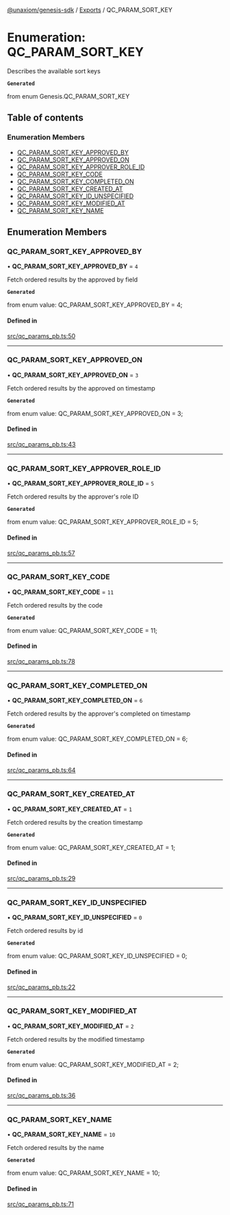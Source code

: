 [@unaxiom/genesis-sdk](../README.md) / [Exports](../modules.md) / QC\_PARAM\_SORT\_KEY

# Enumeration: QC\_PARAM\_SORT\_KEY

Describes the available sort keys

**`Generated`**

from enum Genesis.QC_PARAM_SORT_KEY

## Table of contents

### Enumeration Members

- [QC\_PARAM\_SORT\_KEY\_APPROVED\_BY](QC_PARAM_SORT_KEY.md#qc_param_sort_key_approved_by)
- [QC\_PARAM\_SORT\_KEY\_APPROVED\_ON](QC_PARAM_SORT_KEY.md#qc_param_sort_key_approved_on)
- [QC\_PARAM\_SORT\_KEY\_APPROVER\_ROLE\_ID](QC_PARAM_SORT_KEY.md#qc_param_sort_key_approver_role_id)
- [QC\_PARAM\_SORT\_KEY\_CODE](QC_PARAM_SORT_KEY.md#qc_param_sort_key_code)
- [QC\_PARAM\_SORT\_KEY\_COMPLETED\_ON](QC_PARAM_SORT_KEY.md#qc_param_sort_key_completed_on)
- [QC\_PARAM\_SORT\_KEY\_CREATED\_AT](QC_PARAM_SORT_KEY.md#qc_param_sort_key_created_at)
- [QC\_PARAM\_SORT\_KEY\_ID\_UNSPECIFIED](QC_PARAM_SORT_KEY.md#qc_param_sort_key_id_unspecified)
- [QC\_PARAM\_SORT\_KEY\_MODIFIED\_AT](QC_PARAM_SORT_KEY.md#qc_param_sort_key_modified_at)
- [QC\_PARAM\_SORT\_KEY\_NAME](QC_PARAM_SORT_KEY.md#qc_param_sort_key_name)

## Enumeration Members

### QC\_PARAM\_SORT\_KEY\_APPROVED\_BY

• **QC\_PARAM\_SORT\_KEY\_APPROVED\_BY** = ``4``

Fetch ordered results by the approved by field

**`Generated`**

from enum value: QC_PARAM_SORT_KEY_APPROVED_BY = 4;

#### Defined in

[src/qc_params_pb.ts:50](https://github.com/Unaxiom/genesis-ts-sdk/blob/a265138/src/qc_params_pb.ts#L50)

___

### QC\_PARAM\_SORT\_KEY\_APPROVED\_ON

• **QC\_PARAM\_SORT\_KEY\_APPROVED\_ON** = ``3``

Fetch ordered results by the approved on timestamp

**`Generated`**

from enum value: QC_PARAM_SORT_KEY_APPROVED_ON = 3;

#### Defined in

[src/qc_params_pb.ts:43](https://github.com/Unaxiom/genesis-ts-sdk/blob/a265138/src/qc_params_pb.ts#L43)

___

### QC\_PARAM\_SORT\_KEY\_APPROVER\_ROLE\_ID

• **QC\_PARAM\_SORT\_KEY\_APPROVER\_ROLE\_ID** = ``5``

Fetch ordered results by the approver's role ID

**`Generated`**

from enum value: QC_PARAM_SORT_KEY_APPROVER_ROLE_ID = 5;

#### Defined in

[src/qc_params_pb.ts:57](https://github.com/Unaxiom/genesis-ts-sdk/blob/a265138/src/qc_params_pb.ts#L57)

___

### QC\_PARAM\_SORT\_KEY\_CODE

• **QC\_PARAM\_SORT\_KEY\_CODE** = ``11``

Fetch ordered results by the code

**`Generated`**

from enum value: QC_PARAM_SORT_KEY_CODE = 11;

#### Defined in

[src/qc_params_pb.ts:78](https://github.com/Unaxiom/genesis-ts-sdk/blob/a265138/src/qc_params_pb.ts#L78)

___

### QC\_PARAM\_SORT\_KEY\_COMPLETED\_ON

• **QC\_PARAM\_SORT\_KEY\_COMPLETED\_ON** = ``6``

Fetch ordered results by the approver's completed on timestamp

**`Generated`**

from enum value: QC_PARAM_SORT_KEY_COMPLETED_ON = 6;

#### Defined in

[src/qc_params_pb.ts:64](https://github.com/Unaxiom/genesis-ts-sdk/blob/a265138/src/qc_params_pb.ts#L64)

___

### QC\_PARAM\_SORT\_KEY\_CREATED\_AT

• **QC\_PARAM\_SORT\_KEY\_CREATED\_AT** = ``1``

Fetch ordered results by the creation timestamp

**`Generated`**

from enum value: QC_PARAM_SORT_KEY_CREATED_AT = 1;

#### Defined in

[src/qc_params_pb.ts:29](https://github.com/Unaxiom/genesis-ts-sdk/blob/a265138/src/qc_params_pb.ts#L29)

___

### QC\_PARAM\_SORT\_KEY\_ID\_UNSPECIFIED

• **QC\_PARAM\_SORT\_KEY\_ID\_UNSPECIFIED** = ``0``

Fetch ordered results by id

**`Generated`**

from enum value: QC_PARAM_SORT_KEY_ID_UNSPECIFIED = 0;

#### Defined in

[src/qc_params_pb.ts:22](https://github.com/Unaxiom/genesis-ts-sdk/blob/a265138/src/qc_params_pb.ts#L22)

___

### QC\_PARAM\_SORT\_KEY\_MODIFIED\_AT

• **QC\_PARAM\_SORT\_KEY\_MODIFIED\_AT** = ``2``

Fetch ordered results by the modified timestamp

**`Generated`**

from enum value: QC_PARAM_SORT_KEY_MODIFIED_AT = 2;

#### Defined in

[src/qc_params_pb.ts:36](https://github.com/Unaxiom/genesis-ts-sdk/blob/a265138/src/qc_params_pb.ts#L36)

___

### QC\_PARAM\_SORT\_KEY\_NAME

• **QC\_PARAM\_SORT\_KEY\_NAME** = ``10``

Fetch ordered results by the name

**`Generated`**

from enum value: QC_PARAM_SORT_KEY_NAME = 10;

#### Defined in

[src/qc_params_pb.ts:71](https://github.com/Unaxiom/genesis-ts-sdk/blob/a265138/src/qc_params_pb.ts#L71)
